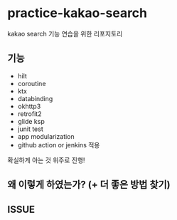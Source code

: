 # practice-kakao-search
kakao search 기능 연습을 위한 리포지토리

## 기능
- hilt
- coroutine
- ktx
- databinding
- okhttp3
- retrofit2
- glide ksp
- junit test
- app modularization
- github action or jenkins 적용

확실하게 아는 것 위주로 진행!

## 왜 이렇게 하였는가? (+ 더 좋은 방법 찾기)

## ISSUE
